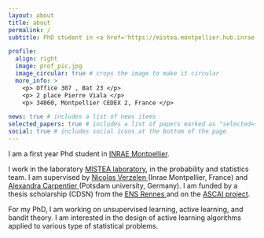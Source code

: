 ```yaml
---
layout: about
title: about
permalink: /
subtitle: PhD student in <a href='https://mistea.montpellier.hub.inrae.fr/'>INRAE Montpellier</a>,  <a href='https://mistea.montpellier.hub.inrae.fr/'> MISTEA laboratory</a>

profile:
  align: right
  image: prof_pic.jpg
  image_circular: true # crops the image to make it circular
  more_info: >
    <p> Office 307 , Bat 23 </p>
    <p> 2 place Pierre Viala </p>
    <p> 34060, Montpellier CEDEX 2, France </p>

news: true # includes a list of news items
selected_papers: true # includes a list of papers marked as "selected={true}"
social: true # includes social icons at the bottom of the page
---
```


I am a first year Phd student in <a href='https://mistea.montpellier.hub.inrae.fr/'>INRAE Montpellier</a>. 

I work in the laboratory <a href='https://mistea.montpellier.hub.inrae.fr/'> MISTEA laboratory</a>, in the probability and statistics team. I am supervised by <a href='https://verzelen.montpellier.inrae.fr/'> Nicolas Verzelen </a> (Inrae Montpellier, France) and <a href='https://sites.google.com/site/alexandracarpentierresearch/'> Alexandra Carpentier </a> (Potsdam university, Germany). I am funded by a thesis scholarship (CDSN) from the <a href='https://www.ens-rennes.fr/'> ENS Rennes </a>  and on the <a href='https://sites.google.com/view/prci-ascai/accueil'> ASCAI project</a>.

For my PhD, I am working on unsupervised learning, active learning, and bandit theory. I am interested in the design of active learning algorithms applied to various type of statistical problems. 

